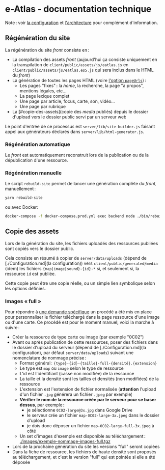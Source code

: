 # e-Atlas ‑ documentation technique

Note : voir [la configuration](./Configuration.md#configuration) et [l'architecture](./Architecture.md#architecture-technique) pour complément d'information.

## Régénération du site

La régénération du site _front_ consiste en :

- La compilation des assets _front_ (aujourd'hui ça consiste uniquement en la transpilation de `client/public/assets/js/eatlas.js` en `client/public/assets/js/eatlas.es5.js` qui sera inclus dans le HTML du _front_)
- La génération de toutes les pages HTML (voire [l'option `pageUrls`](./Configuration.md#configuration)) :
  - Les pages "fixes" : la _home_, la recherche, la page "à propos", mentions légales, etc…
  - La page lexique complet
  - Une page par article, focus, carte, son, vidéo…
  - Une page par rubrique
- La [#copie-des-assets](copie des _media_ publiés) depuis le dossier d'upload vers le dossier public servi par un serveur web

Le point d'entrée de ce processus est `server/lib/site-builder.js` faisant appel aux générateurs déclarés dans `server/lib/html-generator.js`.

### Régénération automatique

Le _front_ est automatiquement reconstruit lors de la publication ou de la dépublication d'une ressource.

### Régénération manuelle

Le script `rebuild-site` permet de lancer une génération complète du _front_, manuellement :

```sh
yarn rebuild-site
```

ou avec Docker:

```sh
docker-compose -f docker-compose.prod.yml exec backend node ./bin/rebuild-site
```

## Copie des assets

Lors de la génération du site, les fichiers uploadés des ressources publiées sont copiés vers le dossier public.

Cela consiste en résumé à copier de `server/data/uploads` (dépend de [./Configuration.md](la configuration)) vers `client/public/generated/media` (idem) les fichiers `{map|image|sound}-{id}-*` si, et seulement si, la ressource `id` est publiée.

Cette copie peut être une copie réelle, ou un simple lien symbolique selon les options définies.

### Images « full »

Pour répondre à [une demande spécifique](https://github.com/AtelierCartographie/eatlas/issues/157) un procédé a été mis en place pour personnaliser le fichier téléchargé dans la page ressource d'une image ou d'une carte. Ce procédé est pour le moment manuel, voici la marche à suivre :

- Créer la ressource de type carte ou image (par exemple "0C02")
- Avant ou après publication de cette ressources, poser des fichiers dans le dossier d'upload du serveur (dépend de [./Configuration.md](la configuration), par défaut `server/data/uploads`) suivant une nomenclature de nommage précise :
  - Format général : `{type}-{id}-{taille}-full-{densité}.{extension}`
  - Le type est `map` ou `image` selon le type de ressource
  - L'id est l'identifiant (casse non modifiée) de la ressource
  - La taille et la densité sont les tailles et densités (non modifiées) de la ressource
  - L'extension est l'extension de fichier normalisée (**attention** l'upload d'un fichier `.jpg` générera un fichier `.jpeg` par exemple)
  - **Vérifier le nom de la ressource créée par le serveur pour se baser dessus**, par exemple :
    - je sélectionne `0C02-large@3x.jpg` dans Google Drive
    - le serveur crée un fichier `map-0C02-large-3x.jpeg` dans le dossier d'upload
    - je dois donc déposer un fichier `map-0C02-large-full-3x.jpeg` à côté
  - Un set d'images d'exemple est disponible au téléchargement : [./images/exemple-nommage-images-full.tgz](exemple-nommage-images-full.tgz)
- Lors de la prochaine génération du site les versions "full" seront copiées
- Dans la fiche de ressource, les fichiers de haute densité sont proposés au téléchargement, et c'est la version "full" qui est pointée si elle a été déposée
